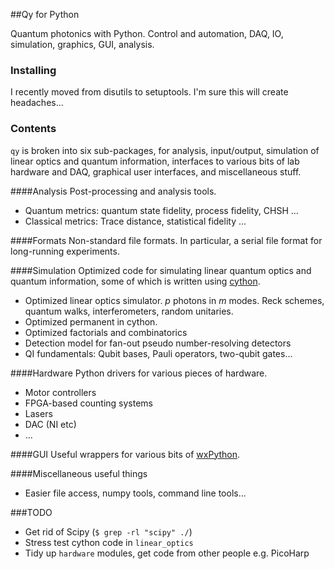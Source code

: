 ##Qy for Python

Quantum photonics with Python. Control and automation, DAQ, IO, simulation, graphics, GUI, analysis.

### Installing

I recently moved from disutils to setuptools. I'm sure this will create headaches...

### Contents

`qy` is broken into six sub-packages, for analysis, input/output, simulation of linear optics and quantum information, interfaces to various bits of lab hardware and DAQ, graphical user interfaces, and miscellaneous stuff.

####Analysis
Post-processing and analysis tools.
- Quantum metrics: quantum state fidelity, process fidelity, CHSH ...
- Classical metrics: Trace distance, statistical fidelity ...

####Formats
Non-standard file formats. In particular, a serial file format for long-running experiments.

####Simulation
Optimized code for simulating linear quantum optics and quantum information, some of which is written using [cython](http://www.cython.org).
- Optimized linear optics simulator. *p* photons in *m* modes. Reck schemes, quantum walks, interferometers, random unitaries.
- Optimized permanent in cython.
- Optimized factorials and combinatorics
- Detection model for fan-out pseudo number-resolving detectors
- QI fundamentals: Qubit bases, Pauli operators, two-qubit gates...

####Hardware
Python drivers for various pieces of hardware.
- Motor controllers
- FPGA-based counting systems
- Lasers
- DAC (NI etc)
- ...

####GUI
Useful wrappers for various bits of [wxPython](http://wxpython.org).

####Miscellaneous useful things
- Easier file access, numpy tools, command line tools...

###TODO
- Get rid of Scipy (`$ grep -rl "scipy" ./`) 
- Stress test cython code in `linear_optics`
- Tidy up `hardware` modules, get code from other people e.g. PicoHarp
